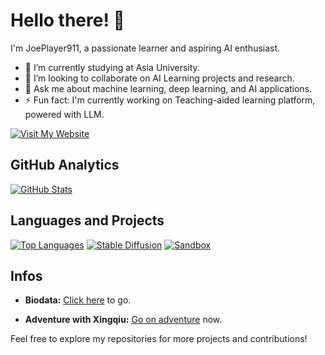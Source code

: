 # Hello there! 👋

I'm JoePlayer911, a passionate learner and aspiring AI enthusiast.

- 🌱 I’m currently studying at Asia University.
- 👯 I’m looking to collaborate on AI Learning projects and research.
- 💬 Ask me about machine learning, deep learning, and AI applications.
- ⚡ Fun fact: I'm currently working on Teaching-aided learning platform, powered with LLM.

[![Visit My Website](https://img.shields.io/badge/Visit%20My%20Website-%230076D6?style=for-the-badge&logo=google-chrome&logoColor=white)](https://jokojo3star.pythonanywhere.com)

## GitHub Analytics
[![GitHub Stats](https://github-readme-stats.vercel.app/api?username=JoePlayer911&count_private=true&show_icons=true&include_all_commits=true&theme=radical)](https://github.com/JoePlayer911)

## Languages and Projects
[![Top Languages](https://github-readme-stats.vercel.app/api/top-langs/?username=JoePlayer911&layout=compact&hide=HTML,CSS,Stylus,CoffeeScript,EJS&langs_count=10&theme=radical)](https://github.com/JoePlayer911)
[![Stable Diffusion](https://github-readme-stats.vercel.app/api/pin/?username=JoePlayer911&repo=JPStableDiffusion&layout=compact&theme=radical)](https://github.com/JoePlayer911/JPStableDiffusion)
[![Sandbox](https://github-readme-stats.vercel.app/api/pin/?username=JoePlayer911&repo=Sandbox&layout=compact&theme=radical)](https://github.com/JoePlayer911/Sandbox)

## Infos

- **Biodata:** [Click here](jokojo3star.pythonanywhere.com/)
  to go.

- **Adventure with Xingqiu:** [Go on adventure](jokojo3star.pythonanywhere.com/xingqiu.html) now.

Feel free to explore my repositories for more projects and contributions!
